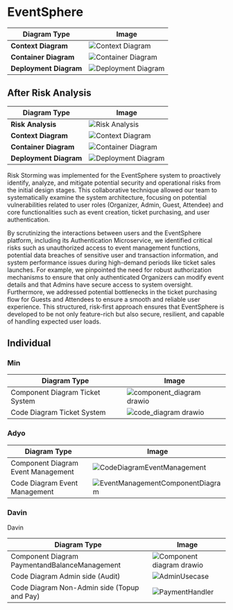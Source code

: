# EventSphere

| Diagram Type       | Image |
|--------------------|-------|
| **Context Diagram** | ![Context Diagram](https://github.com/user-attachments/assets/4a771df2-ba2d-4e19-9765-747f2389ec54) |
| **Container Diagram** | ![Container Diagram](https://github.com/user-attachments/assets/118ae217-5a5e-4c02-8e27-a426959735f7) |
| **Deployment Diagram** | ![Deployment Diagram](https://github.com/user-attachments/assets/08957ed9-a11b-4f73-a1d0-4692dd07dc7d) |

## After Risk Analysis

| Diagram Type         | Image |
|----------------------|-------|
| **Risk Analysis**     | ![Risk Analysis](https://github.com/user-attachments/assets/43e4e319-2e5a-4cea-b83c-c10acc673966) |
| **Context Diagram**   | ![Context Diagram](https://github.com/user-attachments/assets/0b6b3c40-6209-4dac-a96c-d5dac01387cd) |
| **Container Diagram** | ![Container Diagram](https://github.com/user-attachments/assets/be888573-8700-448e-8a96-acf38010bc59) |
| **Deployment Diagram**| ![Deployment Diagram](https://github.com/user-attachments/assets/08957ed9-a11b-4f73-a1d0-4692dd07dc7d) |

Risk Storming was implemented for the EventSphere system to proactively identify, analyze, and mitigate potential security and operational risks from the initial design stages. This collaborative technique allowed our team to systematically examine the system architecture, focusing on potential vulnerabilities related to user roles (Organizer, Admin, Guest, Attendee) and core functionalities such as event creation, ticket purchasing, and user authentication.

By scrutinizing the interactions between users and the EventSphere platform, including its Authentication Microservice, we identified critical risks such as unauthorized access to event management functions, potential data breaches of sensitive user and transaction information, and system performance issues during high-demand periods like ticket sales launches. For example, we pinpointed the need for robust authorization mechanisms to ensure that only authenticated Organizers can modify event details and that Admins have secure access to system oversight. Furthermore, we addressed potential bottlenecks in the ticket purchasing flow for Guests and Attendees to ensure a smooth and reliable user experience. This structured, risk-first approach ensures that EventSphere is developed to be not only feature-rich but also secure, resilient, and capable of handling expected user loads.

## Individual 

### Min 

| Diagram Type | Image |
|-------|------|
| Component Diagram Ticket System | ![component_diagram drawio](https://github.com/user-attachments/assets/b4f79376-69f3-4cad-acac-aba1b49c9947) |
| Code Diagram Ticket System | ![code_diagram drawio](https://github.com/user-attachments/assets/0a23e5af-58d9-4a05-8f3a-7989928115d5) |

### Adyo 

| Diagram Type | Image |
|-------|------|
| Component Diagram Event Management | ![CodeDiagramEventManagement](https://github.com/user-attachments/assets/aca02926-dea4-4fc9-a864-ac19e4c66d0f) |
| Code Diagram Event Management | ![EventManagementComponentDiagram](https://github.com/user-attachments/assets/91521f61-dae0-4823-a1c6-3322a476b71f) |


### Davin

Davin

| Diagram Type | Image |
|-------|------|
| Component Diagram PaymentandBalanceManagement | ![Component diagram drawio](https://github.com/user-attachments/assets/d9feb647-0d56-4430-aa78-ddf7c912c78e)|
| Code Diagram Admin side (Audit) |![AdminUsecase](https://github.com/user-attachments/assets/2b82511d-94b9-411d-8621-87eb10035424)|
| Code Diagram Non-Admin side (Topup and Pay) |![PaymentHandler](https://github.com/user-attachments/assets/e60337ce-b061-41ca-aead-610a294c7aa1)|
